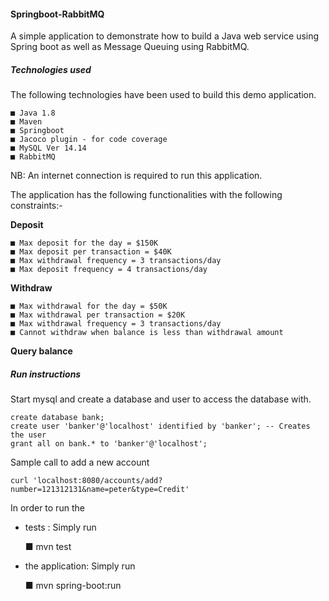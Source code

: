 #### Springboot-RabbitMQ
A simple application to demonstrate how to build a Java web service using Spring boot as well as Message Queuing using RabbitMQ.

##### Technologies used
The following technologies have been used to build this demo application.

	■ Java 1.8
	■ Maven
	■ Springboot
	■ Jacoco plugin - for code coverage
	■ MySQL Ver 14.14 
	■ RabbitMQ 
	
NB: An internet connection is required to run this application.	

The application has the following functionalities with the following constraints:- 

 **Deposit**
	
	■ Max deposit for the day = $150K
	■ Max deposit per transaction = $40K
	■ Max withdrawal frequency = 3 transactions/day
	■ Max deposit frequency = 4 transactions/day
	
	
 **Withdraw**
 
	■ Max withdrawal for the day = $50K
	■ Max withdrawal per transaction = $20K
	■ Max withdrawal frequency = 3 transactions/day
	■ Cannot withdraw when balance is less than withdrawal amount
	
 **Query balance**
 
##### Run instructions

Start mysql and create a database and user to access the database with.

	create database bank;
	create user 'banker'@'localhost' identified by 'banker'; -- Creates the user
    grant all on bank.* to 'banker'@'localhost'; 
    
   Sample call to add a new account 
   
    curl 'localhost:8080/accounts/add?number=121312131&name=peter&type=Credit'
    
 
 In order to run the 

 - tests : Simply run 
 
	■ mvn test
	
 
 - the application: Simply run
 
	■ mvn spring-boot:run
	
	
	

 
 
 
 
